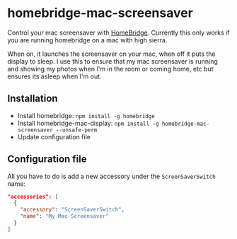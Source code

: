 # homebridge-mac-screensaver
Control your mac screensaver with [HomeBridge](https://github.com/nfarina/homebridge). Currently this only works if you are running homebridge on a mac with high sierra.

When on, it launches the screensaver on your mac, when off it puts the display to sleep. I use this to ensure that my mac screensaver is running and showing my photos when I'm in the room or coming home, etc but ensures its asleep when I'm out.

## Installation
- Install homebridge: `npm install -g homebridge`
- Install homebridge-mac-display: `npm install -g homebridge-mac-screensaver --unsafe-perm`
- Update configuration file

## Configuration file
All you have to do is add a new accessory under the `ScreenSaverSwitch` name:
```json
"accessories": [
  {
    "accessory": "ScreenSaverSwitch",
    "name": "My Mac Screensaver"
  }
]
```
